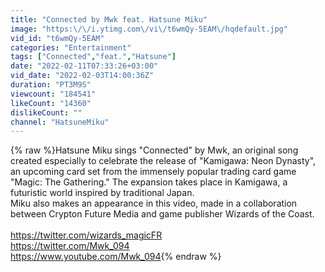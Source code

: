 ```yaml
---
title: "Connected by Mwk feat. Hatsune Miku"
image: "https:\/\/i.ytimg.com\/vi\/t6wmQy-5EAM\/hqdefault.jpg"
vid_id: "t6wmQy-5EAM"
categories: "Entertainment"
tags: ["Connected","feat.","Hatsune"]
date: "2022-02-11T07:33:26+03:00"
vid_date: "2022-02-03T14:00:36Z"
duration: "PT3M9S"
viewcount: "184541"
likeCount: "14360"
dislikeCount: ""
channel: "HatsuneMiku"
---
```

{% raw %}Hatsune Miku sings &quot;Connected&quot; by Mwk, an original song created especially to celebrate the release of &quot;Kamigawa: Neon Dynasty&quot;, an upcoming card set from the immensely popular trading card game &quot;Magic: The Gathering.&quot; The expansion takes place in Kamigawa, a futuristic world inspired by traditional Japan.<br />Miku also makes an appearance in this video, made in a collaboration between Crypton Future Media and game publisher Wizards of the Coast.<br /><br /><a rel="nofollow" target="blank" href="https://twitter.com/wizards_magicFR">https://twitter.com/wizards_magicFR</a><br /><a rel="nofollow" target="blank" href="https://twitter.com/Mwk_094">https://twitter.com/Mwk_094</a><br /><a rel="nofollow" target="blank" href="https://www.youtube.com/Mwk_094">https://www.youtube.com/Mwk_094</a>{% endraw %}
